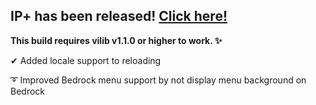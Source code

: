 ## IP+ has been released! [Click here!](https://www.spigotmc.org/resources/105019/)

**This build requires vilib v1.1.0 or higher to work. ✨**

✔ Added locale support to reloading

➰ Improved Bedrock menu support by not display menu background on Bedrock

